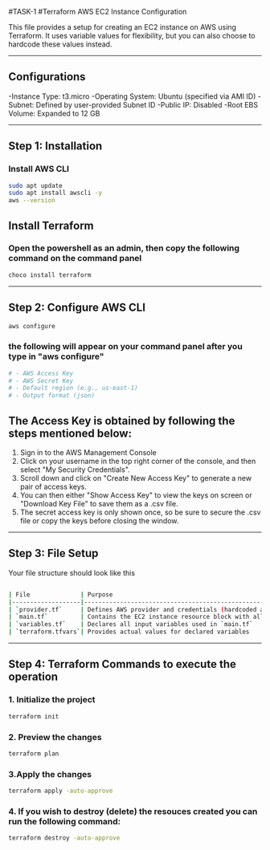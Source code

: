 #TASK-1
#Terraform AWS EC2 Instance Configuration

This file provides a setup for creating an EC2 instance on AWS using Terraform. It uses variable values for flexibility, but you can also choose to hardcode these values instead.

---

##  Configurations

-Instance Type: t3.micro
-Operating System: Ubuntu (specified via AMI ID)
-Subnet: Defined by user-provided Subnet ID
-Public IP: Disabled
-Root EBS Volume: Expanded to 12 GB


---

## Step 1: Installation

###  Install AWS CLI

```bash
sudo apt update
sudo apt install awscli -y
aws --version
```
## Install Terraform  
### Open the powershell as an admin, then copy the following command on the command panel 
```bash
choco install terraform
```
---
## Step 2: Configure AWS CLI
```bash
aws configure
```
### the following will appear on your command panel after you type in "aws configure"
```bash
# - AWS Access Key
# - AWS Secret Key
# - Default region (e.g., us-east-1)
# - Output format (json)
```
## The Access Key is obtained by following the steps mentioned below: 

1. Sign in to the AWS Management Console
2. Click on your username in the top right corner of the console, and then select "My Security Credentials".
3. Scroll down and click on "Create New Access Key" to generate a new pair of access keys.
4. You can then either "Show Access Key" to view the keys on screen or "Download Key File" to save them as a .csv file.
5. The secret access key is only shown once, so be sure to secure the .csv file or copy the keys before closing the window.
   
---

## Step 3: File Setup 

 Your file structure should look like this
```bash

| File              | Purpose                                                                 |
|-------------------|-------------------------------------------------------------------------|
| `provider.tf`     | Defines AWS provider and credentials (hardcoded access + secret key)|
| `main.tf`         | Contains the EC2 instance resource block with all configurable fields   |
| `variables.tf`    | Declares all input variables used in `main.tf`                          |
| `terraform.tfvars`| Provides actual values for declared variables                           |

```
---
## Step 4: Terraform Commands to execute the operation

### 1. Initialize the project
```bash
terraform init
```

### 2. Preview the changes
```bash
terraform plan
```

### 3.Apply the changes
```bash
terraform apply -auto-approve
```

### 4. If you wish to destroy (delete) the resouces created you can run the following command:
```bash
terraform destroy -auto-approve
```
